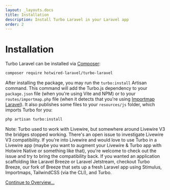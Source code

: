 ```yaml
---
layout: _layouts.docs
title: Installation
description: Install Turbo Laravel in your Laravel app
order: 2
---
```


# Installation

Turbo Laravel can be installed via [Composer](https://getcomposer.org/):

```bash
composer require hotwired-laravel/turbo-laravel
```

After installing the package, you may run the `turbo:install` Artisan command. This command will add the Turbo.js dependency to your `package.json` file (when you're using Vite and NPM) or to your `routes/importmap.php` file (when it detects that you're using [Importmap Laravel](https://github.com/tonysm/importmap-laravel)). It also publishes some files to your `resources/js` folder, which imports Turbo for you:

```bash
php artisan turbo:install
```

Note: Turbo used to work with Livewire, but somewhere around Livewire V3 the bridges stopped working. There's an open issue to investigate Livewire V3 compatibility. If you're into Livewire and would love to use Turbo in a Livewire app (maybe you want to augment your Livewire & Turbo app with Hotwire Native or something like that), you're welcome to check out the issue and try to bring the compatibility back. If you wanted an application scaffolding like Laravel Breeze or Laravel Jetstream, checkout Turbo Breeze, our fork of Breeze that sets up a fresh Laravel app using Stimulus, Importmaps, TailwindCSS (via the CLI), and Turbo.

[Continue to Overview...](/docs/{{version}}/overview)

